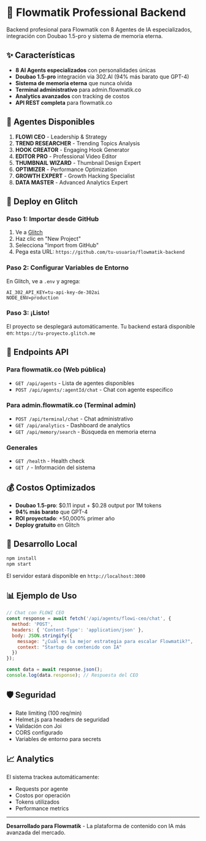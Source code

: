 # 🚀 Flowmatik Professional Backend

Backend profesional para Flowmatik con 8 Agentes de IA especializados, integración con Doubao 1.5-pro y sistema de memoria eterna.

## ✨ Características

- **8 AI Agents especializados** con personalidades únicas
- **Doubao 1.5-pro** integración via 302.AI (94% más barato que GPT-4)
- **Sistema de memoria eterna** que nunca olvida
- **Terminal administrativo** para admin.flowmatik.co
- **Analytics avanzados** con tracking de costos
- **API REST completa** para flowmatik.co

## 🤖 Agentes Disponibles

1. **FLOWI CEO** - Leadership & Strategy
2. **TREND RESEARCHER** - Trending Topics Analysis  
3. **HOOK CREATOR** - Engaging Hook Generator
4. **EDITOR PRO** - Professional Video Editor
5. **THUMBNAIL WIZARD** - Thumbnail Design Expert
6. **OPTIMIZER** - Performance Optimization
7. **GROWTH EXPERT** - Growth Hacking Specialist
8. **DATA MASTER** - Advanced Analytics Expert

## 🚀 Deploy en Glitch

### Paso 1: Importar desde GitHub
1. Ve a [Glitch](https://glitch.com)
2. Haz clic en "New Project"
3. Selecciona "Import from GitHub"
4. Pega esta URL: `https://github.com/tu-usuario/flowmatik-backend`

### Paso 2: Configurar Variables de Entorno
En Glitch, ve a `.env` y agrega:
```
AI_302_API_KEY=tu-api-key-de-302ai
NODE_ENV=production
```

### Paso 3: ¡Listo!
El proyecto se desplegará automáticamente. Tu backend estará disponible en:
`https://tu-proyecto.glitch.me`

## 📡 Endpoints API

### Para flowmatik.co (Web pública)
- `GET /api/agents` - Lista de agentes disponibles
- `POST /api/agents/:agentId/chat` - Chat con agente específico

### Para admin.flowmatik.co (Terminal admin)
- `POST /api/terminal/chat` - Chat administrativo
- `GET /api/analytics` - Dashboard de analytics
- `GET /api/memory/search` - Búsqueda en memoria eterna

### Generales
- `GET /health` - Health check
- `GET /` - Información del sistema

## 💰 Costos Optimizados

- **Doubao 1.5-pro**: $0.11 input + $0.28 output por 1M tokens
- **94% más barato** que GPT-4
- **ROI proyectado**: +50,000% primer año
- **Deploy gratuito** en Glitch

## 🔧 Desarrollo Local

```bash
npm install
npm start
```

El servidor estará disponible en `http://localhost:3000`

## 📊 Ejemplo de Uso

```javascript
// Chat con FLOWI CEO
const response = await fetch('/api/agents/flowi-ceo/chat', {
  method: 'POST',
  headers: { 'Content-Type': 'application/json' },
  body: JSON.stringify({
    message: "¿Cuál es la mejor estrategia para escalar Flowmatik?",
    context: "Startup de contenido con IA"
  })
});

const data = await response.json();
console.log(data.response); // Respuesta del CEO
```

## 🛡️ Seguridad

- Rate limiting (100 req/min)
- Helmet.js para headers de seguridad
- Validación con Joi
- CORS configurado
- Variables de entorno para secrets

## 📈 Analytics

El sistema trackea automáticamente:
- Requests por agente
- Costos por operación
- Tokens utilizados
- Performance metrics

---

**Desarrollado para Flowmatik** - La plataforma de contenido con IA más avanzada del mercado.

